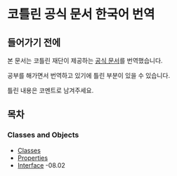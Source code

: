 # 코틀린 공식 문서 한국어 번역

## 들어가기 전에

본 문서는 코틀린 재단이 제공하는 [공식 문서](https://kotlinlang.org/docs/reference/)를 번역했습니다. 

공부를 해가면서 번역하고 있기에 틀린 부분이 있을 수 있습니다.

틀린 내용은 코멘트로 남겨주세요.

## 목차

### Classes and Objects
* [Classes](reference/classes.md)
* [Properties](reference/properties.md) 
* [Interface](reference/interface.md) -08.02